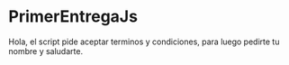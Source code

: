 # PrimerEntregaJs
Hola, el script pide aceptar terminos y condiciones, para luego pedirte tu nombre y saludarte. 
